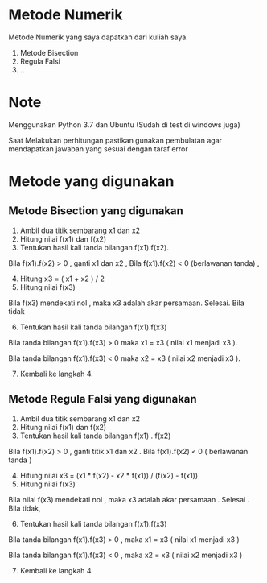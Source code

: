 # Metode Numerik
Metode Numerik yang saya dapatkan dari kuliah saya.

1. Metode Bisection
2. Regula Falsi
3. ..

# Note
Menggunakan Python 3.7 dan Ubuntu (Sudah di test di windows juga)

Saat Melakukan perhitungan pastikan gunakan pembulatan agar mendapatkan jawaban yang sesuai dengan taraf error

# Metode yang digunakan
## Metode Bisection yang digunakan
1. Ambil dua titik sembarang x1  dan  x2
2. Hitung nilai  f(x1)  dan  f(x2)
2. Tentukan hasil kali tanda bilangan f(x1).f(x2).

Bila f(x1).f(x2)  > 0 , ganti x1 dan x2   ,    Bila   f(x1).f(x2) < 0  (berlawanan tanda) ,

4. Hitung    x3   =  ( x1 + x2 ) / 2
5. Hitung nilai  f(x3)

Bila f(x3)  mendekati nol  , maka  x3 adalah akar persamaan. Selesai.  Bila tidak

6. Tentukan hasil kali tanda bilangan  f(x1).f(x3)

Bila tanda bilangan   f(x1).f(x3)  >  0  maka  x1 =  x3  ( nilai x1 menjadi  x3 ).

Bila tanda bilangan   f(x1).f(x3)  <  0  maka  x2 =  x3  ( nilai x2 menjadi  x3 ).

7. Kembali ke langkah 4.

## Metode Regula Falsi yang digunakan
1. Ambil dua titik sembarang x1 dan x2
2. Hitung nilai f(x1)  dan  f(x2)
3. Tentukan hasil kali tanda bilangan  f(x1) . f(x2)

Bila  f(x1).f(x2)  > 0 , ganti titik x1 dan x2 . Bila  f(x1).f(x2)  < 0  ( berlawanan tanda )

4. Hitung nilai  x3 = (x1 * f(x2) - x2 * f(x1)) / (f(x2) - f(x1))
5. Hitung nilai  f(x3)

Bila nilai f(x3) mendekati nol , maka x3 adalah akar persamaan . Selesai . Bila tidak,

6. Tentukan hasil kali tanda bilangan  f(x1).f(x3)

Bila tanda bilangan f(x1).f(x3)  >  0 , maka  x1  =  x3  ( nilai x1 menjadi  x3 )

Bila tanda bilangan  f(x1).f(x3)  <  0 , maka  x2  =  x3 ( nilai x2 menjadi  x3 )

7. Kembali ke langkah 4.
